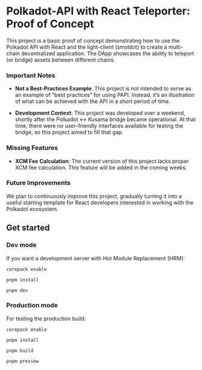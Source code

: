 # Polkadot-API with React Teleporter: Proof of Concept

This project is a basic proof of concept demonstrating how to use the Polkadot API with React and
the light-client (smoldot) to create a multi-chain decentralized application. The DApp showcases the
ability to teleport (or bridge) assets between different chains.

### Important Notes

- **Not a Best-Practices Example**: This project is not intended to serve as an example of "best practices" for
using PAPI. Instead, it’s an illustration of what can be achieved with the API in a short period of time.

- **Development Context**: This project was developed over a weekend, shortly after the Polkadot <-> Kusama
bridge became operational. At that time, there were no user-friendly interfaces available for testing the bridge,
so this project aimed to fill that gap.

### Missing Features

- **XCM Fee Calculation**: The current version of this project lacks proper XCM fee calculation. This feature
will be added in the coming weeks.

### Future Improvements

We plan to continuously improve this project, gradually turning it into a useful starting template for React
developers interested in working with the Polkadot ecosystem.

## Get started

### Dev mode

If you want a development server with Hot Module Replacement (HRM):
```
corepack enable

pnpm install

pnpm dev
```

### Production mode

For testing the production build:
```
corepack enable

pnpm install

pnpm build

pnpm preview
```
